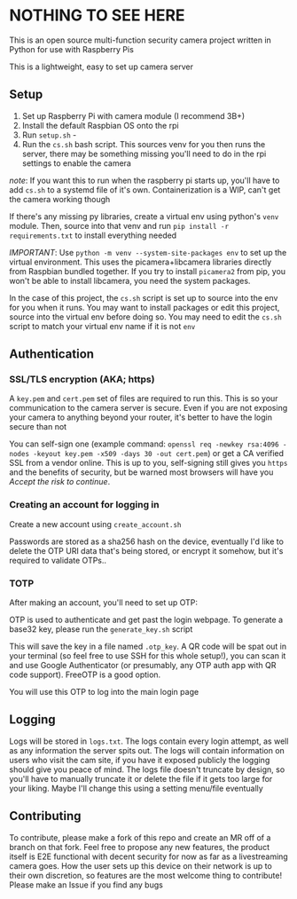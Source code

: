 # NOTHING TO SEE HERE

This is an open source multi-function security camera project written in Python for use with Raspberry Pis

This is a lightweight, easy to set up camera server

## Setup

1. Set up Raspberry Pi with camera module (I recommend 3B+)
2. Install the default Raspbian OS onto the rpi
3. Run `setup.sh` - 
4. Run the `cs.sh` bash script. This sources venv for you then runs the server, there may be something missing you'll need to do in the rpi settings to enable the camera

*note*: If you want this to run when the raspberry pi starts up, you'll have to add `cs.sh` to a systemd file of it's own. Containerization is a WIP, can't get the camera working though

If there's any missing py libraries, create a virtual env using python's `venv` module. Then, source into that venv and run `pip install -r requirements.txt` to install everything needed

*IMPORTANT*: Use `python -m venv --system-site-packages env` to set up the virtual environment. This uses the picamera+libcamera libraries directly from Raspbian bundled together. If you try to install `picamera2` from pip, you won't be able to install libcamera, you need the system packages.

In the case of this project, the `cs.sh` script is set up to source into the env for you when it runs. You may want to install packages or edit this project, source into the virtual env before doing so. You may need to edit the `cs.sh` script to match your virtual env name if it is not `env`


## Authentication

### SSL/TLS encryption (AKA; https)

A `key.pem` and `cert.pem` set of files are required to run this. This is so your communication to the camera server is secure. Even if you are not exposing your camera to anything beyond your router, it's better to have the login secure than not

You can self-sign one (example command: `openssl req -newkey rsa:4096 -nodes -keyout key.pem -x509 -days 30 -out cert.pem`) or get a CA verified SSL from a vendor online. This is up to you, self-signing still gives you `https` and the benefits of security, but be warned most browsers will have you *Accept the risk to continue*. 

### Creating an account for logging in

Create a new account using `create_account.sh`

Passwords are stored as a sha256 hash on the device, eventually I'd like to delete the OTP URI data that's being stored, or encrypt it somehow, but it's required to validate OTPs..

### TOTP

After making an account, you'll need to set up OTP:

OTP is used to authenticate and get past the login webpage. To generate a base32 key, please run the `generate_key.sh` script 

This will save the key in a file named `.otp_key`. A QR code will be spat out in your terminal (so feel free to use SSH for this whole setup!), you can scan it and use Google Authenticator (or presumably, any OTP auth app with QR code support). FreeOTP is a good option.

You will use this OTP to log into the main login page

## Logging

Logs will be stored in `logs.txt`. The logs contain every login attempt, as well as any information the server spits out. The logs will contain information on users who visit the cam site, if you have it exposed publicly the logging should give you peace of mind. The logs file doesn't truncate by design, so you'll have to manually truncate it or delete the file if it gets too large for your liking. Maybe I'll change this using a setting menu/file eventually

## Contributing

To contribute, please make a fork of this repo and create an MR off of a branch on that fork. Feel free to propose any new features, the product itself is E2E functional with decent security for now as far as a livestreaming camera goes. How the user sets up this device on their network is up to their own discretion, so features are the most welcome thing to contribute! Please make an Issue if you find any bugs 

